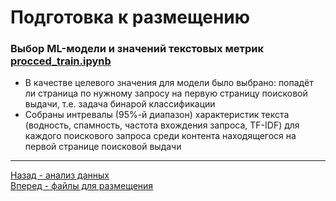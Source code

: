 # Подготовка к размещению

### Выбор ML-модели и значений текстовых метрик <a href="procced_train.ipynb">procced_train.ipynb</a>

- В качестве целевого значения для модели было выбрано: попадёт ли страница по нужному запросу на первую страницу поисковой выдачи, т.е. задача бинарой классификации 
- Собраны интревалы (95%-й диапазон) характеристик текста (водность, спамность, частота вхождения запроса, TF-IDF) для каждого поискового запроса среди контента находящегося на первой странице поисковой выдачи


<hr>

<a href='../analysis'>Назад - анализ данных</a> <br>
<a href='../app'>Вперед - файлы для размещения</a>

